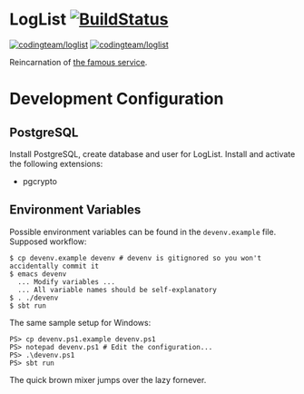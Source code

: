 # LogList [![BuildStatus](https://travis-ci.org/codingteam/loglist.png?branch=master)](https://travis-ci.org/codingteam/loglist)

[![codingteam/loglist](http://issuestats.com/github/codingteam/loglist/badge/pr?style=flat-square)](http://www.issuestats.com/github/codingteam/loglist) [![codingteam/loglist](http://issuestats.com/github/codingteam/loglist/badge/issue?style=flat-square)](http://www.issuestats.com/github/codingteam/loglist)

Reincarnation of [the famous service](http://www.loglist.net/).

# Development Configuration #

## PostgreSQL ##

Install PostgreSQL, create database and user for LogList. Install and
activate the following extensions:

* pgcrypto

## Environment Variables ##

Possible environment variables can be found in the `devenv.example`
file. Supposed workflow:

    $ cp devenv.example devenv # devenv is gitignored so you won't accidentally commit it 
    $ emacs devenv
      ... Modify variables ...
      ... All variable names should be self-explanatory
    $ . ./devenv
    $ sbt run

The same sample setup for Windows:

    PS> cp devenv.ps1.example devenv.ps1
    PS> notepad devenv.ps1 # Edit the configuration...
    PS> .\devenv.ps1
    PS> sbt run

The quick brown mixer jumps over the lazy fornever.
